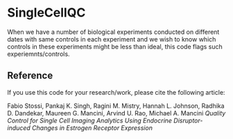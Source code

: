 # SingleCellQC
When we have a number of biological experiments conducted on different dates with same controls in each experiment and we wish to know which controls in these experiments might be less than ideal, this code flags such experiemnts/controls.

## Reference
If you use this code for your research/work, please cite the following article:

Fabio Stossi, Pankaj K. Singh, Ragini M. Mistry, Hannah L. Johnson, Radhika D. Dandekar, Maureen G. Mancini, Arvind U. Rao, Michael A. Mancini
_Quality Control for Single Cell Imaging Analytics Using Endocrine Disruptor-induced Changes in Estrogen Receptor Expression_ 


